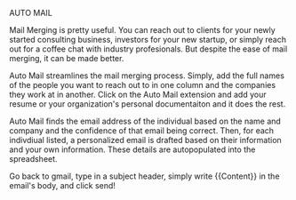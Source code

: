 AUTO MAIL

Mail Merging is pretty useful. You can reach out to clients for your newly started consulting business, investors for your new startup, or simply reach out for a coffee chat with industry profesionals. But despite the ease of mail merging, it can be made better.

Auto Mail streamlines the mail merging process. Simply, add the full names of the people you want to reach out to in one column and the companies they work at in another. Click on the Auto Mail extension and add your resume or your organization's personal documentaiton and it does the rest. 

Auto Mail finds the email address of the individual based on the name and company and the confidence of that email being correct. Then, for each indivdiual listed, a personalized email is drafted based on their information and your own information. These details are autopopulated into the spreadsheet.

Go back to gmail, type in a subject header, simply write {{Content}} in the email's body, and click send!
